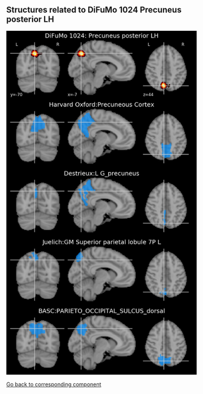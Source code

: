 


## Structures related to DiFuMo 1024 Precuneus posterior LH

![681](681.jpg "Structures related to DiFuMo 1024 Precuneus posterior LH")

[Go back to corresponding component](https://parietal-inria.github.io/DiFuMo/1024/html/681.html)
